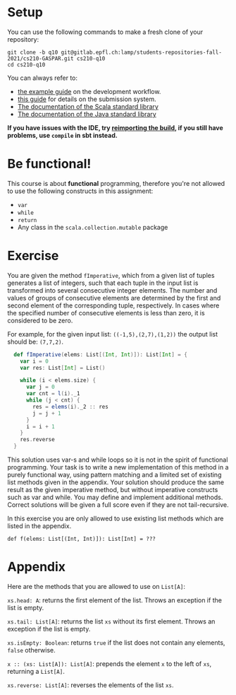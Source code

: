 # Setup

You can use the following commands to make a fresh clone of your repository:

```
git clone -b q10 git@gitlab.epfl.ch:lamp/students-repositories-fall-2021/cs210-GASPAR.git cs210-q10
cd cs210-q10
```

You can always refer to:
  * [the example guide](https://gitlab.epfl.ch/lamp/cs210/blob/master/labs/example-lab.md) on the development workflow.
  * [this guide](https://gitlab.epfl.ch/lamp/cs210/blob/master/labs/grading-and-submission.md) for details on the submission system.
  * [The documentation of the Scala standard library](https://www.scala-lang.org/files/archive/api/2.13.3)
  * [The documentation of the Java standard
    library](https://docs.oracle.com/en/java/javase/15/docs/api/index.html)

**If you have issues with the IDE, try [reimporting the build](https://gitlab.epfl.ch/lamp/cs210/-/blob/master/labs/example-lab.md#ide-features-like-type-on-hover-or-go-to-definition-do-not-work), if you still have problems, use `compile` in sbt instead.**

# Be functional!

This course is about **functional** programming, therefore you're not allowed to use the following
constructs in this assignment:
- `var`
- `while`
- `return`
- Any class in the `scala.collection.mutable` package

# Exercise

You are given the method `fImperative`, which from a given list of tuples generates a list of integers, such that each tuple in the input list is transformed into several consecutive integer elements. The number and values of groups of consecutive elements are determined by the first and second element of the corresponding tuple, respectively. In cases where the specified number of consecutive elements is less than zero, it is considered to be zero.

For example, for the given input list: `((-1,5),(2,7),(1,2))` the output list should be: `(7,7,2)`. 


```scala
  def fImperative(elems: List[(Int, Int)]): List[Int] = {
    var i = 0
    var res: List[Int] = List()

    while (i < elems.size) {
      var j = 0
      var cnt = l(i)._1
      while (j < cnt) {
        res = elems(i)._2 :: res
        j = j + 1
      }
      i = i + 1
    }
    res.reverse
  }
```

This solution uses var-s and while loops so it is not in the spirit of functional programming. Your task is to write a new implementation of this method in a purely functional way, using pattern matching and a limited set of existing list methods given in the appendix. Your solution should produce the same result as the given imperative method, but without imperative constructs such as var and while. You may define and implement additional methods. Correct solutions will be given a full score even if they are not tail-recursive.

In this exercise you are only allowed to use existing list methods which are listed in the appendix. 

`def f(elems: List[(Int, Int)]): List[Int] = ???`

# Appendix

Here are the methods that you are allowed to use on `List[A]`:

`xs.head: A`: returns the first element of the list. Throws an exception if the list is empty.

`xs.tail: List[A]`: returns the list `xs` without its first element. Throws an exception if the list is empty.

`xs.isEmpty: Boolean`: returns `true` if the list does not contain any elements, `false` otherwise.

`x :: (xs: List[A]): List[A]`: prepends the element `x` to the left of `xs`, returning a `List[A]`.

`xs.reverse: List[A]`: reverses the elements of the list `xs`.